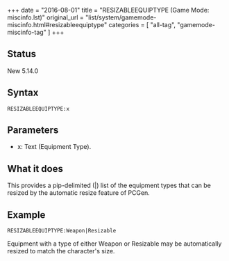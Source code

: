 +++
date = "2016-08-01"
title = "RESIZABLEEQUIPTYPE (Game Mode: miscinfo.lst)"
original_url = "list/system/gamemode-miscinfo.html#resizableequiptype"
categories = [ "all-tag", "gamemode-miscinfo-tag" ]
+++

## Status

New 5.14.0

## Syntax

`RESIZABLEEQUIPTYPE:x`

## Parameters

-   x: Text (Equipment Type).



What it does
------------

This provides a pip-delimited (|) list of the equipment types that can
be resized by the automatic resize feature of PCGen.

Example
-------

`RESIZABLEEQUIPTYPE:Weapon|Resizable`

Equipment with a type of either Weapon or Resizable may be automatically
resized to match the character's size.


